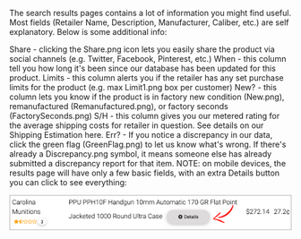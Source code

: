 <!-- TITLE: Search Results -->
<!-- SUBTITLE: How to read the search results at AmmoSeek.com -->

The search results pages contains a lot of information you might find useful. Most fields (Retailer Name, Description, Manufacturer, Caliber, etc.) are self explanatory. Below is some additional info:

Share - clicking the Share.png icon lets you easily share the product via social channels (e.g. Twitter, Facebook, Pinterest, etc.)
When - this column tell you how long it's been since our database has been updated for this product.
Limits - this column alerts you if the retailer has any set purchase limits for the product (e.g. max Limit1.png box per customer)
New? - this column lets you know if the product is in factory new condition (New.png), remanufactured (Remanufactured.png), or factory seconds (FactorySeconds.png)
S/H - this column gives you our metered rating for the average shipping costs for retailer in question. See details on our Shipping Estimation here.
Err? - If you notice a discrepancy in our data, click the green flag (GreenFlag.png) to let us know what's wrong. If there's already a Discrepancy.png symbol, it means someone else has already submitted a discrepancy report for that item.
NOTE: on mobile devices, the results page will have only a few basic fields, with an extra Details button you can click to see everything:

![Mobileresultsdetailsbutton](/uploads/mobileresultsdetailsbutton.png "Mobileresultsdetailsbutton")